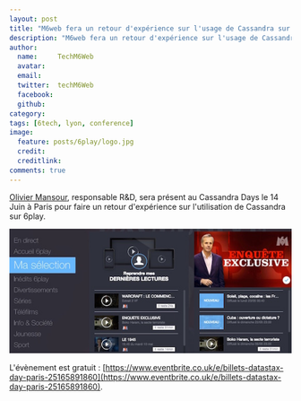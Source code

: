 ```yaml
---
layout: post
title: "M6web fera un retour d'expérience sur l'usage de Cassandra sur 6play du 14/06/2016"
description: "M6web fera un retour d'expérience sur l'usage de Cassandra sur 6play du 14/06/2016"
author:
  name:     TechM6Web
  avatar:   
  email:
  twitter:  techM6Web      
  facebook:       
  github:    
category:
tags: [6tech, lyon, conference]
image:
  feature: posts/6play/logo.jpg
  credit: 
  creditlink: 
comments: true
---
```



[Olivier Mansour](https://twitter.com/omansour), responsable R&D, sera présent au Cassandra Days le 14 Juin à Paris pour faire un retour d'expérience sur l'utilisation de Cassandra sur 6play.

![capture d'écran 6play](/images/posts/6play/ma_selection.jpg)

L'évènement est gratuit : [https://www.eventbrite.co.uk/e/billets-datastax-day-paris-25165891860](https://www.eventbrite.co.uk/e/billets-datastax-day-paris-25165891860). 


